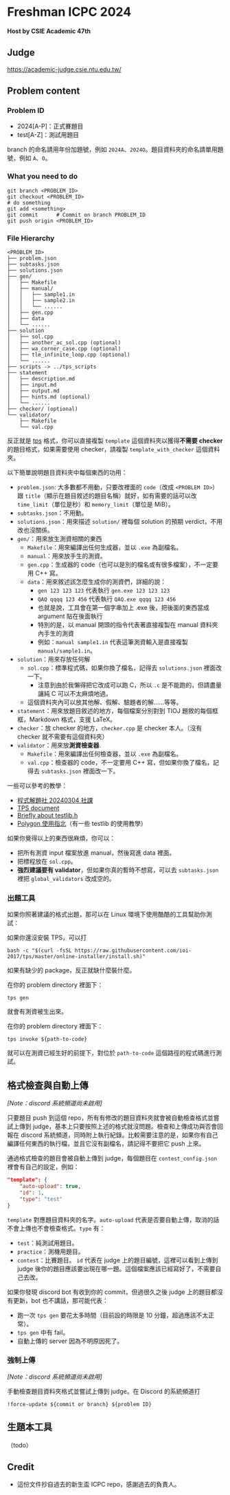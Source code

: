 # Freshman ICPC 2024

**Host by CSIE Academic 47th**

## Judge

https://academic-judge.csie.ntu.edu.tw/

## Problem content

### Problem ID

- 2024[A-P]：正式賽題目
- test[A-Z]：測試用題目

branch 的命名請用年份加題號，例如 `2024A`、`2024O`。題目資料夾的命名請單用題號，例如 `A`、`O`。

### What you need to do

```
git branch <PROBLEM_ID>
git checkout <PROBLEM_ID>
# do something
git add <something>
git commit 		# Commit on branch PROBLEM_ID
git push origin <PROBLEM_ID>
```

### File Hierarchy

```
<PROBLEM_ID>
├── problem.json
├── subtasks.json
├── solutions.json
├── gen/
│   ├── Makefile
│   ├── manual/
│   │   ├── sample1.in
│   │   ├── sample2.in
│   │   └── ......
│   ├── gen.cpp
│   ├── data
│   └── ......
├── solution
│   ├── sol.cpp
│   ├── another_ac_sol.cpp (optional)
│   ├── wa_corner_case.cpp (optional)
│   ├── tle_infinite_loop.cpp (optional)
│   └── ......
├── scripts -> ../tps_scripts
├── statement
│   ├── description.md
│   ├── input.md
│   ├── output.md
│   ├── hints.md (optional)
│   └── ......
├── checker/ (optional)
└── validator/
    ├── Makefile
    └── val.cpp
```

反正就是 [tps](https://github.com/ioi-2017/tps) 格式，你可以直接複製 `template` 這個資料夾以獲得**不需要 checker**的題目格式，如果需要使用 checker，請複製 `template_with_checker` 這個資料夾。

以下簡單說明題目資料夾中每個東西的功用：
- `problem.json`: 大多數都不用動，只要改裡面的 `code`（改成 `<PROBLEM ID>`）跟 `title`（顯示在題目敘述的題目名稱）就好，如有需要的話可以改 `time_limit`（單位是秒）和 `memory_limit`（單位是 MiB）。
- `subtasks.json`：不用動。
- `solutions.json`：用來描述 `solution/` 裡每個 solution 的預期 verdict，不用改也沒關係。
- `gen/`：用來放生測資相關的東西
  - `Makefile`：用來編譯出任何生成器，並以 `.exe` 為副檔名。
  - `manual`：用來放手生的測資。
  - `gen.cpp`：生成器的 code（也可以是別的檔名或有很多檔案），不一定要用 C++ 寫。
  - `data`：用來敘述該怎麼生成你的測資們，詳細的說：
    - `gen 123 123 123` 代表執行 `gen.exe 123 123 123`
    - `QAQ qqqq 123 456` 代表執行 `QAQ.exe qqqq 123 456`
    - 也就是說，工具會在第一個字串加上 .exe 後，把後面的東西當成 argument 貼在後面執行
    - 特別的是，以 manual 開頭的指令代表著直接複製在 manual 資料夾內手生的測資
    - 例如：`manual sample1.in` 代表這筆測資輸入是直接複製 `manual/sample1.in`。
- `solution`：用來存放任何解
  - `sol.cpp`：標準程式碼，如果你換了檔名，記得去 `solutions.json` 裡面改一下。
    - 注意到由於我懶得把它改成可以跑 C，所以 `.c` 是不能跑的，但請盡量讓純 C 可以不太麻煩地過。
  - 這個資料夾內可以放其他解、假解、驗題者的解……等等。
- `statement`：用來放題目敘述的地方，每個檔案分別對到 TIOJ 題敘的每個框框，Markdown 格式，支援 LaTeX。
- `checker`：放 checker 的地方，`checker.cpp` 是 checker 本人。（沒有 checker 就不需要有這個資料夾）
- `validator`：用來放**測資檢查器**.
  - `Makefile`：用來編譯出任何檢查器，並以 `.exe` 為副檔名。
  - `val.cpp`：檢查器的 code，不一定要用 C++ 寫，但如果你換了檔名，記得去 `subtasks.json` 裡面改一下。

一些可以參考的教學：
- [程式解題社 20240304 社課](https://hackmd.io/@wiwiho/20240304)
- [TPS document](https://github.com/ioi-2017/tps/tree/master/docs)
- [Briefly about testlib.h](https://codeforces.com/testlib)
- [Polygon 使用指北](https://hackmd.io/@omeletwithoutegg/HJtQcQ0vB)（有一些 testlib 的使用教學）

如果你覺得以上的東西很麻煩，你可以：
- 把所有測資 input 檔案放進 manual，然後寫進 data 裡面。
- 把標程放在 `sol.cpp`。
- **強烈建議要有 validator**，但如果你真的暫時不想寫，可以去 `subtasks.json` 裡把 `global_validators` 改成空的。

### 出題工具

如果你照著建議的格式出題，那可以在 Linux 環境下使用酷酷的工具幫助你測試：

如果你還沒安裝 TPS，可以打
```
bash -c "$(curl -fsSL https://raw.githubusercontent.com/ioi-2017/tps/master/online-installer/install.sh)"
```
如果有缺少的 package，反正就缺什麼裝什麼。

在你的 problem directory 裡面下：
```
tps gen
```
就會有測資被生出來。

在你的 problem directory 裡面下：
```
tps invoke ${path-to-code}
```
就可以在測資已經生好的前提下，對位於 `path-to-code` 這個路徑的程式碼進行測試。

## 格式檢查與自動上傳

_[Note：discord 系統頻道尚未啟用]_

只要題目 push 到這個 repo，所有有修改的題目資料夾就會被自動檢查格式並嘗試上傳到 judge，基本上只要按照上述的格式就沒問題。檢查和上傳成功與否會回報在 discord 系統頻道，同時附上執行紀錄。比較需要注意的是，如果你有自己編譯任何東西的執行檔，並且它沒有副檔名，請記得不要把它 push 上來。

通過格式檢查的題目會被自動上傳到 judge，每個題目在 `contest_config.json` 裡會有自己的設定，例如：
```json
"template": {
    "auto-upload": true,
    "id": 1,
    "type": "test"
}
```
`template` 對應題目資料夾的名字。`auto-upload` 代表是否要自動上傳，取消的話不會上傳也不會檢查格式。`type` 有：
- `test`：純測試用題目。
- `practice`：測機用題目。
- `contest`：比賽題目。
`id` 代表在 judge 上的題目編號，這裡可以看到上傳到 judge 後你的題目應該要出現在哪一題。這個檔案應該已經寫好了，不需要自己去改。

如果你發現 discord bot 有收到你的 commit，但過很久之後 judge 上的題目都沒有更新，bot 也不講話，那可能代表：
- 跑一次 `tps gen` 要花太多時間（目前設的時限是 10 分鐘，超過應該不太正常）。
- `tps gen` 中有 fail。
- 自動上傳的 server 因為不明原因死了。

### 強制上傳

_[Note：discord 系統頻道尚未啟用]_

手動檢查題目資料夾格式並嘗試上傳到 judge。在 Discord 的系統頻道打
```
!force-update ${commit or branch} ${problem ID}
```

## 生題本工具

（todo）

## Credit

- 這份文件抄自過去的新生盃 ICPC repo，感謝過去的負責人。
